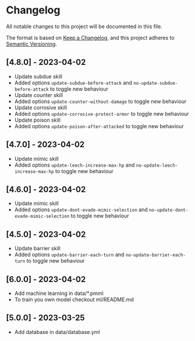 # Changelog

All notable changes to this project will be documented in this file.

The format is based on [Keep a Changelog](https://keepachangelog.com/en/1.0.0/),
and this project adheres to [Semantic Versioning](https://semver.org/spec/v2.0.0.html).


## [4.8.0] - 2023-04-02

- Update subdue skill
- Added options `update-subdue-before-attack` and `no-update-subdue-before-attack` to toggle new behaviour
- Update counter skill
- Added options `update-counter-without-damage` to toggle new behaviour
- Update corrosive skill
- Added options `update-corrosive-protect-armor` to toggle new behaviour
- Update poison skill
- Added options `update-poison-after-attacked` to toggle new behaviour

## [4.7.0] - 2023-04-02

- Update mimic skill
- Added options `update-leech-increase-max-hp` and `no-update-leech-increase-max-hp` to toggle new behaviour

## [4.6.0] - 2023-04-02

- Update mimic skill
- Added options `update-dont-evade-mimic-selection` and `no-update-dont-evade-mimic-selection` to toggle new behaviour

## [4.5.0] - 2023-04-02

- Update barrier skill
- Added options `update-barrier-each-turn` and `no-update-barrier-each-turn` to toggle new behaviour

## [6.0.0] - 2023-04-02

- Add machine learning in data/*.pmml
- To train you own model checkout ml/README.md

## [5.0.0] - 2023-03-25

- Add database in data/database.yml